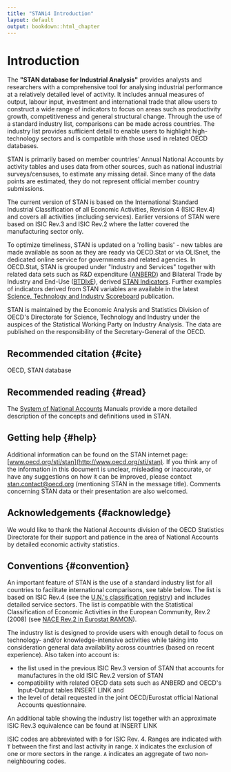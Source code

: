 ```yaml
---
title: "STANi4 Introduction"
layout: default
output: bookdown::html_chapter
---
```


# Introduction

The __"STAN database for Industrial Analysis"__ provides analysts and researchers with a comprehensive tool for analysing industrial performance at a relatively detailed level of activity. It includes annual measures of output, labour input, investment and international trade that allow users to construct a wide range of indicators to focus on areas such as productivity growth, competitiveness and general structural change. Through the use of a standard industry list, comparisons can be made across countries. The industry list provides sufficient detail to enable users to highlight high-technology sectors and is compatible with those used in related OECD databases.

STAN is primarily based on member countries' Annual National Accounts by activity tables and uses data from other sources, such as national industrial surveys/censuses, to estimate any missing detail. Since many of the data points are estimated, they do not represent official member country submissions.

The current version of STAN is based on the International Standard Industrial Classification of all Economic Activities, Revision 4 (ISIC Rev.4) and covers all activities (including services). Earlier versions of STAN were based on ISIC Rev.3 and ISIC Rev.2 where the latter covered the manufacturing sector only.

To optimize timeliness, STAN is updated on a 'rolling basis' - new tables are made available as soon as they are ready via OECD.Stat or via OLISnet, the dedicated online service for governments and related agencies. In OECD.Stat, STAN is grouped under "Industry and Services" together with related data sets such as R&D expenditure ([ANBERD](http://www.oecd.org/sti/anberd)) and Bilateral Trade by Industry and End-Use ([BTDIxE](http://www.oecd.org/sti/btd)), derived [STAN Indicators](http://www.oecd.org/sti/stan/indicators). Further examples of indicators derived from STAN variables are available in the latest [Science, Technology and Industry Scoreboard](http://www.oecd-ilibrary.org/science-and-technology/oecd-science-technology-and-industry-scoreboard_20725345) publication.

STAN is maintained by the Economic Analysis and Statistics Division of OECD's Directorate for Science, Technology and Industry under the auspices of the Statistical Working Party on Industry Analysis. The data are published on the responsibility of the Secretary-General of the OECD.

## Recommended citation {#cite}

OECD, STAN database

## Recommended reading {#read}

The [System of National Accounts](https://unstats.un.org/unsd/nationalaccount/sna.asp) Manuals provide a more detailed description of the concepts and definitions used in STAN. 

## Getting help {#help}

Additional information can be found on the STAN internet page: [www.oecd.org/sti/stan](http://www.oecd.org/sti/stan).
If you think any of the information in this document is unclear, misleading or inaccurate, or have any suggestions on how it can be improved, please contact [stan.contact@oecd.org](stan.contact@oecd.org) (mentioning STAN in the message title). Comments concerning STAN data or their presentation are also welcomed.

## Acknowledgements {#acknowledge}

We would like to thank the National Accounts division of the OECD Statistics Directorate for their support and patience in the area of National Accounts by detailed economic activity statistics.

## Conventions {#convention}

An important feature of STAN is the use of a standard industry list for all countries to facilitate international comparisons, see table below. The list is based on ISIC Rev.4 (see the [U.N.'s classification registry](http://unstats.un.org/unsd/cr/registry/regcst.asp?Cl=27)) and includes detailed service sectors. The list is compatible with the Statistical Classification of Economic Activities in the European Community, Rev.2 (2008) (see [NACE Rev.2 in Eurostat RAMON](http://ec.europa.eu/eurostat/ramon/nomenclatures/index.cfm?TargetUrl=LST_NOM_DTL\&StrNom=NACE_REV2\&StrLanguageCode=EN\&IntPcKey=\&StrLayoutCode=HIERARCHIC)).

The industry list is designed to provide users with enough detail to focus on technology- and/or knowledge-intensive activities while taking into consideration general data availability across countries (based on recent experience). Also taken into account is:

  - the list used in the previous ISIC Rev.3 version of STAN that accounts for manufactures in the old ISIC Rev.2 version of STAN
  - compatibility with related OECD data sets such as ANBERD and OECD's Input-Output tables INSERT LINK and
  - the level of detail requested in the joint OECD/Eurostat official National Accounts questionnaire.

An additional table showing the industry list together with an approximate ISIC Rev.3 equivalence can be found at INSERT LINK

ISIC codes are abbreviated with `D` for ISIC Rev. 4. Ranges are indicated with `T` between the first and last activity in range. `X` indicates the exclusion of one or more sectors in the range. `A` indicates an aggregate of two non-neighbouring codes.
